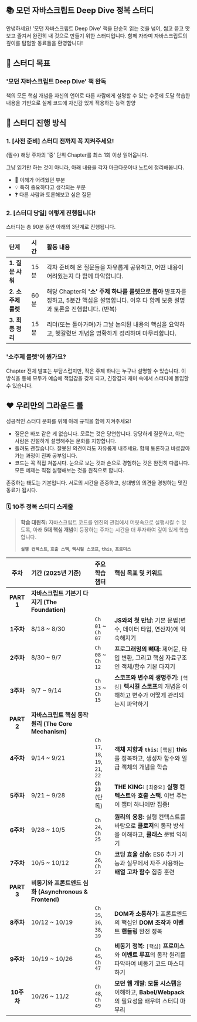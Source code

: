 ## 📚 모던 자바스크립트 Deep Dive 정복 스터디
안녕하세요! '모던 자바스크립트 Deep Dive' 책을 단순히 읽는 것을 넘어, 씹고 뜯고 맛보고 즐겨서 완전히 내 것으로 만들기 위한 스터디입니다. 함께 자라며 자바스크립트의 깊이를 탐험할 동료들을 환영합니다!

## 🎯 스터디 목표

### '모던 자바스크립트 Deep Dive' 책 완독
책의 모든 핵심 개념을 자신의 언어로 다른 사람에게 설명할 수 있는 수준에 도달
학습한 내용을 기반으로 실제 코드에 자신감 있게 적용하는 능력 함양


## 🚀 스터디 진행 방식

### 1. [사전 준비] 스터디 전까지 꼭 지켜주세요!
(필수) 해당 주차의 '중' 단위 Chapter를 최소 1회 이상 읽어옵니다.

그냥 읽기만 하는 것이 아니라, 아래 내용을 각자 마크다운이나 노트에 정리해옵니다.

- 🤔 이해가 어려웠던 부분
- 💡 특히 중요하다고 생각되는 부분
- ❓ 다른 사람과 토론해보고 싶은 질문

### 2. [스터디 당일] 이렇게 진행됩니다!
스터디는 총 90분 동안 아래의 3단계로 진행됩니다.

| 단계 | 시간 | 활동 내용 |
| :--- | :--- | :--- |
| **1. 질문 샤워** | 15분 | 각자 준비해 온 질문들을 자유롭게 공유하고, 어떤 내용이 어려웠는지 다 함께 파악합니다. |
| **2. 소주제 룰렛** | 60분 | 해당 Chapter의 **'소' 주제 하나를 룰렛으로 뽑아** 발표자를 정하고, 5분간 핵심을 설명합니다. 이후 다 함께 보충 설명과 토론을 진행합니다. (반복) |
| **3. 최종 정리** | 15분 | 리더(또는 돌아가며)가 그날 논의된 내용의 핵심을 요약하고, 헷갈렸던 개념을 명확하게 정리하며 마무리합니다. |
 
 ### '소주제 룰렛'이 뭔가요?
Chapter 전체 발표는 부담스럽지만, 작은 주제 하나는 누구나 설명할 수 있습니다. 이 방식을 통해 모두가 예습에 책임감을 갖게 되고, 긴장감과 재미 속에서 스터디에 몰입할 수 있습니다.


## ❤️ 우리만의 그라운드 룰

성공적인 스터디 문화를 위해 아래 규칙을 함께 지켜주세요!

- 질문은 바보 같은 게 없습니다. 모르는 것은 당연합니다. 당당하게 질문하고, 아는 사람은 친절하게 설명해주는 문화를 지향합니다.
- 틀려도 괜찮습니다. 잘못된 의견이라도 자유롭게 내주세요. 함께 토론하고 바로잡아가는 과정이 진짜 공부입니다.
- 코드는 꼭 직접 쳐봅시다. 눈으로 보는 것과 손으로 경험하는 것은 완전히 다릅니다. 모든 예제는 직접 실행해보는 것을 원칙으로 합니다.

존중하는 태도는 기본입니다. 서로의 시간을 존중하고, 상대방의 의견을 경청하는 멋진 동료가 됩시다.

### 🗓️ 10주 정복 스터디 스케줄

> **학습 대원칙:** 자바스크립트 코드를 엔진의 관점에서 머릿속으로 실행시킬 수 있도록, 아래 **5대 핵심 개념**이 등장하는 주차는 시간을 더 투자하여 깊이 있게 학습합니다.
>
> **`실행 컨텍스트`**, **`호출 스택`**, **`렉시컬 스코프`**, **`this`**, **`프로미스`**

| 주차 | 기간 (2025년 기준) | 주요 학습 챕터 | 핵심 목표 및 키워드 |
|:---:|:---|:---|:---|
| **PART 1** | **자바스크립트 기본기 다지기 (The Foundation)** |
| **1주차** | 8/18 ~ 8/30 | `Ch 01` ~ `Ch 07` | **JS와의 첫 만남:** 기본 문법(변수, 데이터 타입, 연산자)에 익숙해지기 |
| **2주차**| 8/30 ~ 9/7 | `Ch 08` ~ `Ch 12` | **프로그래밍의 뼈대:** 제어문, 타입 변환, 그리고 핵심 자료구조인 객체/함수 기본 다지기 |
| **3주차**| 9/7 ~ 9/14 | `Ch 13` ~ `Ch 15` | **스코프와 변수의 생명주기:** `[핵심]` **렉시컬 스코프**의 개념을 이해하고 변수가 어떻게 관리되는지 파악하기 |
| **PART 2** | **자바스크립트 핵심 동작 원리 (The Core Mechanism)** |
| **4주차**| 9/14 ~ 9/21 | `Ch 17`, `18`, `19`, `21`, `22` | **객체 지향과 `this`:** `[핵심]` **this**를 정복하고, 생성자 함수와 일급 객체의 개념을 학습 |
| **5주차**| 9/21 ~ 9/28 | **`Ch 23`** (단독) | **THE KING:** `[최중요]` **실행 컨텍스트**와 **호출 스택**. 이번 주는 이 챕터 하나에만 집중! |
| **6주차**| 9/28 ~ 10/5 | `Ch 24`, `Ch 25` | **원리의 응용:** 실행 컨텍스트를 바탕으로 **클로저**의 동작 방식을 이해하고, **클래스** 문법 익히기 |
| **7주차**| 10/5 ~ 10/12 | `Ch 26`, `Ch 27` | **코딩 효율 상승:** ES6 추가 기능과 실무에서 자주 사용하는 **배열 고차 함수** 집중 훈련 |
| **PART 3** | **비동기와 프론트엔드 심화 (Asynchronous & Frontend)** |
| **8주차**| 10/12 ~ 10/19 | `Ch 35`, `36`, `38`, `39` | **DOM과 소통하기:** 프론트엔드의 핵심인 **DOM 조작**과 **이벤트 핸들링** 완전 정복 |
| **9주차**| 10/19 ~ 10/26 | `Ch 45`, `Ch 47` | **비동기 정복:** `[핵심]` **프로미스**와 **이벤트 루프**의 동작 원리를 파악하여 비동기 코드 마스터하기 |
| **10주차**| 10/26 ~ 11/2 | `Ch 48`, `Ch 49` | **모던 웹 개발:** **모듈 시스템**을 이해하고, **Babel/Webpack**의 필요성을 배우며 스터디 마무리 |

